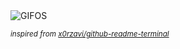 <div align="justify">
<picture>
    <source media="(prefers-color-scheme: dark)" srcset="https://i.ibb.co/34XDvZH/output-gif.gif">
    <source media="(prefers-color-scheme: light)" srcset="https://i.ibb.co/34XDvZH/output-gif.gif">
    <img alt="GIFOS" src="https://i.ibb.co/34XDvZH/output-gif.gif">
</picture>

<sub><i>inspired from [x0rzavi/github-readme-terminal](https://github.com/x0rzavi/github-readme-terminal)</i></sub>

</div>

<!-- Image deletion URL: https://ibb.co/XjBhDRT/e97aa306a3dd14d35d52993d5c79dd55 -->